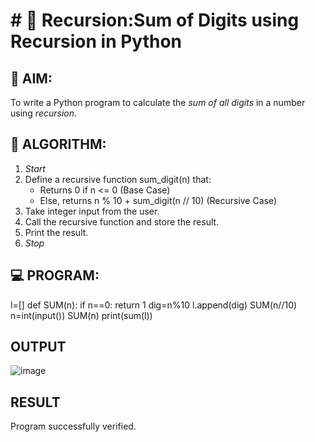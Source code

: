 # # 🔁 Recursion:Sum of Digits using Recursion in Python

## 🎯 AIM:
To write a Python program to calculate the *sum of all digits* in a number using *recursion*.

## 🧠 ALGORITHM:

1. *Start*
2. Define a recursive function sum_digit(n) that:
   - Returns 0 if n <= 0 (Base Case)
   - Else, returns n % 10 + sum_digit(n // 10) (Recursive Case)
3. Take integer input from the user.
4. Call the recursive function and store the result.
5. Print the result.
6. *Stop*

## 💻 PROGRAM:

l=[]
def SUM(n):
   if n==0:
      return 1
dig=n%10
l.append(dig)
SUM(n//10)
n=int(input())
SUM(n) print(sum(l))

## OUTPUT
![image](https://github.com/user-attachments/assets/2164457f-bc53-4484-8abc-42c3ab314603)

## RESULT
Program successfully verified.
